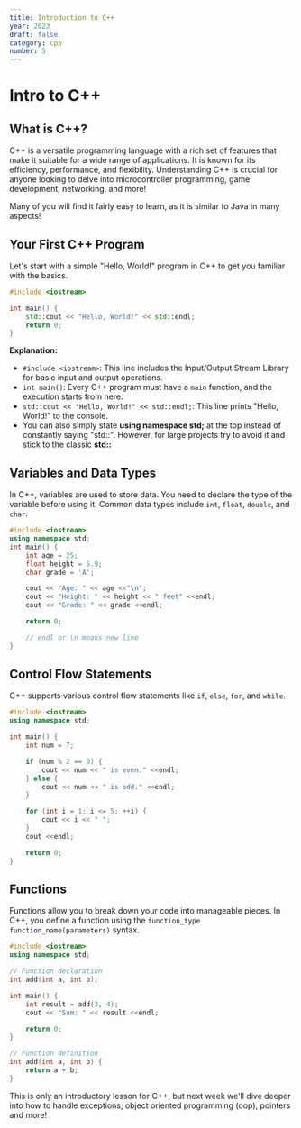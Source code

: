 ```yaml
---
title: Introduction to C++
year: 2023
draft: false
category: cpp
number: 5
---
```



# Intro to C++

## What is C++?

C++ is a versatile programming language with a rich set of features that make it suitable for a wide range of applications. It is known for its efficiency, performance, and flexibility. Understanding C++ is crucial for anyone looking to delve into microcontroller programming, game development, networking, and more! 

Many of you will find it fairly easy to learn, as it is similar to Java in many aspects!

## Your First C++ Program

Let's start with a simple "Hello, World!" program in C++ to get you familiar with the basics.

```cpp
#include <iostream>

int main() {
    std::cout << "Hello, World!" << std::endl;
    return 0;
}
```
**Explanation:**
- `#include <iostream>`: This line includes the Input/Output Stream Library for basic input and output operations.
- `int main()`: Every C++ program must have a `main` function, and the execution starts from here.
- `std::cout << "Hello, World!" << std::endl;`: This line prints "Hello, World!" to the console.
- You can also simply state **using namespace std;** at the top instead of constantly saying "std::". However, for large projects try to avoid it and stick to the classic **std::** 

## Variables and Data Types

In C++, variables are used to store data. You need to declare the type of the variable before using it. Common data types include `int`, `float`, `double`, and `char`.

```cpp
#include <iostream>
using namespace std; 
int main() {
    int age = 25;
    float height = 5.9;
    char grade = 'A';

    cout << "Age: " << age <<"\n";
    cout << "Height: " << height << " feet" <<endl;
    cout << "Grade: " << grade <<endl;

    return 0;

    // endl or \n means new line
}
```

## Control Flow Statements

C++ supports various control flow statements like `if`, `else`, `for`, and `while`. 

```cpp
#include <iostream>
using namespace std; 

int main() {
    int num = 7;

    if (num % 2 == 0) {
        cout << num << " is even." <<endl;
    } else {
        cout << num << " is odd." <<endl;
    }

    for (int i = 1; i <= 5; ++i) {
        cout << i << " ";
    }
    cout <<endl;

    return 0;
}
```

## Functions

Functions allow you to break down your code into manageable pieces. In C++, you define a function using the `function_type function_name(parameters)` syntax.

```cpp
#include <iostream>
using namespace std; 

// Function declaration
int add(int a, int b);

int main() {
    int result = add(3, 4);
    cout << "Sum: " << result <<endl;

    return 0;
}

// Function definition
int add(int a, int b) {
    return a + b;
}
```

This is only an introductory lesson for C++, but next week we'll dive deeper into how to handle exceptions, object oriented programming (oop), pointers and more! 

